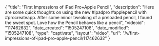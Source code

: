 {
    "title": "First Impressions of iPad Pro+Apple Pencil",
    "description": "Here are some quick thoughts on using the new #ipadpro #applepencil with #procreateapp. After some minor tweaking of a preloaded pencil, I found the sweet spot. Love how the Pencil behaves like a pencil",
    "videoid": "117462632",
    "date_created": "1505247108",
    "date_modified": "1505247108",
    "type": "captivate",
    "layout": "video",
    "url": "\/v\/first-impressions-of-ipad-pro-apple-pencil\/117462632"
}